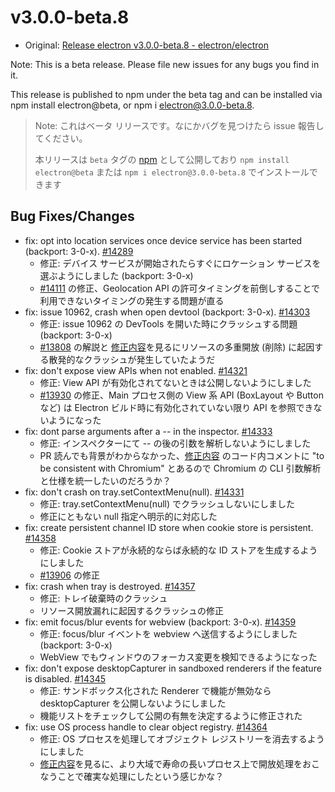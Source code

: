 # v3.0.0-beta.8

* Original: [Release electron v3.0.0-beta.8 - electron/electron](https://github.com/electron/electron/releases/tag/v3.0.0-beta.8)

Note: This is a beta release. Please file new issues for any bugs you find in it.

This release is published to npm under the beta tag and can be installed via npm install electron@beta, or npm i electron@3.0.0-beta.8.

> Note: これはベータ リリースです。なにかバグを見つけたら issue 報告してください。
>
> 本リリースは `beta` タグの [npm](https://www.npmjs.com/package/electron) として公開しており `npm install electron@beta` または `npm i electron@3.0.0-beta.8` でインストールできます

## Bug Fixes/Changes

* fix: opt into location services once device service has been started (backport: 3-0-x). [#14289](https://github.com/electron/electron/pull/14289)
  * 修正: デバイス サービスが開始されたらすぐにロケーション サービスを選ぶようにしました  (backport: 3-0-x)
  * [#14111](https://github.com/electron/electron/issues/14111) の修正、Geolocation API の許可タイミングを前倒しすることで利用できないタイミングの発生する問題が直る
* fix: issue 10962, crash when open devtool (backport: 3-0-x). [#14303](https://github.com/electron/electron/pull/14303)
  * 修正: issue 10962 の DevTools を開いた時にクラッシュする問題 (backport: 3-0-x)
  * [#13808](https://github.com/electron/electron/pull/13808) の解説と [修正内容](https://github.com/electron/electron/pull/13808/files)を見るにリソースの多重開放 (削除) に起因する散発的なクラッシュが発生していたようだ
* fix: don't expose view APIs when not enabled. [#14321](https://github.com/electron/electron/pull/14321)
  * 修正: View API が有効化されてないときは公開しないようにしました
  * [#13930](https://github.com/electron/electron/issues/13930) の修正、Main プロセス側の View 系 API (BoxLayout や Button など) は Electron ビルド時に有効化されていない限り API を参照できないようになった
* fix: dont parse arguments after a -- in the inspector. [#14333](https://github.com/electron/electron/pull/14333)
  * 修正: インスペクターにて -- の後の引数を解析しないようにしました
  * PR 読んでも背景がわからなかった、[修正内容](https://github.com/electron/electron/pull/14297/files) のコード内コメントに "to be consistent with Chromium" とあるので Chromium の CLI 引数解析と仕様を統一したいのだろうか？
* fix: don't crash on tray.setContextMenu(null). [#14331](https://github.com/electron/electron/pull/14331)
  * 修正: tray.setContextMenu(null) でクラッシュしないにしました
  * 修正にともない null 指定へ明示的に対応した
* fix: create persistent channel ID store when cookie store is persistent. [#14358](https://github.com/electron/electron/pull/14358)
  * 修正: Cookie ストアが永続的ならば永続的な ID ストアを生成するようにしました
  * [#13906](https://github.com/electron/electron/issues/13906) の修正
* fix: crash when tray is destroyed. [#14357](https://github.com/electron/electron/pull/14357)
  * 修正: トレイ破棄時のクラッシュ
  * リソース開放漏れに起因するクラッシュの修正
* fix: emit focus/blur events for webview (backport: 3-0-x). [#14359](https://github.com/electron/electron/pull/14359)
  * 修正: focus/blur イベントを webview へ送信するようにしました  (backport: 3-0-x)
  * WebView でもウィンドウのフォーカス変更を検知できるようになった
* fix: don't expose desktopCapturer in sandboxed renderers if the feature is disabled. [#14345](https://github.com/electron/electron/pull/14345)
  * 修正: サンドボックス化された Renderer で機能が無効なら desktopCapturer を公開しないようにしました
  * 機能リストをチェックして公開の有無を決定するように修正された
* fix: use OS process handle to clear object registry. [#14364](https://github.com/electron/electron/pull/14364)
  * 修正: OS プロセスを処理してオブジェクト レジストリーを消去するようにしました
  * [修正内容](https://github.com/electron/electron/pull/14364/files)を見るに、より大域で寿命の長いプロセス上で開放処理をおこなうことで確実な処理にしたという感じかな？
